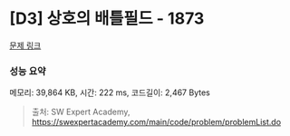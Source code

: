 # [D3] 상호의 배틀필드 - 1873 

[문제 링크](https://swexpertacademy.com/main/code/problem/problemDetail.do?contestProbId=AV5LyE7KD2ADFAXc) 

### 성능 요약

메모리: 39,864 KB, 시간: 222 ms, 코드길이: 2,467 Bytes



> 출처: SW Expert Academy, https://swexpertacademy.com/main/code/problem/problemList.do